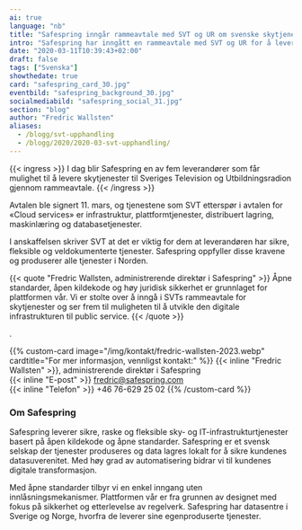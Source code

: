 ```yaml
---
ai: true
language: "nb"
title: "Safespring inngår rammeavtale med SVT og UR om svenske skytjenester"
intro: "Safespring har inngått en rammeavtale med SVT og UR for å levere sikre, fleksible og veldokumenterte skytjenester."
date: "2020-03-11T10:39:43+02:00"
draft: false
tags: ["Svenska"]
showthedate: true
card: "safespring_card_30.jpg"
eventbild: "safespring_background_30.jpg"
socialmediabild: "safespring_social_31.jpg"
section: "blog"
author: "Fredric Wallsten"
aliases:
  - /blogg/svt-upphandling
  - /blogg/2020/2020-03-svt-upphandling/
---
```


{{< ingress >}}
I dag blir Safespring en av fem leverandører som får mulighet til å levere skytjenester til Sveriges Television og Utbildningsradion gjennom rammeavtale.
{{< /ingress >}}

Avtalen ble signert 11. mars, og tjenestene som SVT etterspør i avtalen for «Cloud services» er infrastruktur, plattformtjenester, distribuert lagring, maskinlæring og databasetjenester.

I anskaffelsen skriver SVT at det er viktig for dem at leverandøren har sikre, fleksible og veldokumenterte tjenester. Safespring oppfyller disse kravene og produserer alle tjenester i Norden.

{{< quote "Fredric Wallsten, administrerende direktør i Safespring" >}}
Åpne standarder, åpen kildekode og høy juridisk sikkerhet er grunnlaget for plattformen vår. Vi er stolte over å inngå i SVTs rammeavtale for skytjenester og ser frem til muligheten til å utvikle den digitale infrastrukturen til public service.
{{< /quote >}}

.

{{% custom-card image="/img/kontakt/fredric-wallsten-2023.webp" cardtitle="For mer informasjon, vennligst kontakt:" %}}
{{< inline "Fredric Wallsten" >}}, administrerende direktør i Safespring  
{{< inline "E-post" >}} fredric@safespring.com  
{{< inline "Telefon" >}} +46 76-629 25 02
{{% /custom-card %}}

### Om Safespring

Safespring leverer sikre, raske og fleksible sky- og IT-infrastrukturtjenester basert på åpen kildekode og åpne standarder. Safespring er et svensk selskap der tjenester produseres og data lagres lokalt for å sikre kundenes datasuverenitet. Med høy grad av automatisering bidrar vi til kundenes digitale transformasjon.

Med åpne standarder tilbyr vi en enkel inngang uten innlåsningsmekanismer. Plattformen vår er fra grunnen av designet med fokus på sikkerhet og etterlevelse av regelverk. Safespring har datasentre i Sverige og Norge, hvorfra de leverer sine egenproduserte tjenester.
